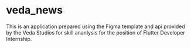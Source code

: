 # veda_news

This is an application prepared using the Figma template and api provided by the Veda Studios for skill ananlysis for the position of Flutter Developer Internship.


